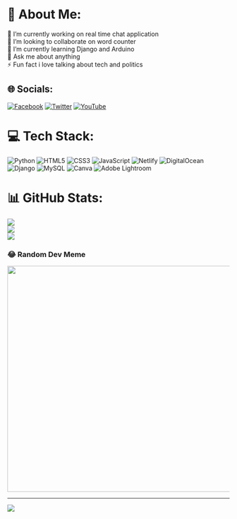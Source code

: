 # 💫 About Me:
🔭 I’m currently working on real time chat application<br>👯 I’m looking to collaborate on word counter<br>🌱 I’m currently learning Django and Arduino<br>💬 Ask me about anything<br>⚡ Fun fact i love talking about tech and politics


## 🌐 Socials:
[![Facebook](https://img.shields.io/badge/Facebook-%231877F2.svg?logo=Facebook&logoColor=white)](https://facebook.com/SanjayBhandari) [![Twitter](https://img.shields.io/badge/Twitter-%231DA1F2.svg?logo=Twitter&logoColor=white)](https://twitter.com/dashing-dev) [![YouTube](https://img.shields.io/badge/YouTube-%23FF0000.svg?logo=YouTube&logoColor=white)](https://youtube.com/c/essaycom) 

# 💻 Tech Stack:
![Python](https://img.shields.io/badge/python-3670A0?style=for-the-badge&logo=python&logoColor=ffdd54) ![HTML5](https://img.shields.io/badge/html5-%23E34F26.svg?style=for-the-badge&logo=html5&logoColor=white) ![CSS3](https://img.shields.io/badge/css3-%231572B6.svg?style=for-the-badge&logo=css3&logoColor=white) ![JavaScript](https://img.shields.io/badge/javascript-%23323330.svg?style=for-the-badge&logo=javascript&logoColor=%23F7DF1E) ![Netlify](https://img.shields.io/badge/netlify-%23000000.svg?style=for-the-badge&logo=netlify&logoColor=#00C7B7) ![DigitalOcean](https://img.shields.io/badge/DigitalOcean-%230167ff.svg?style=for-the-badge&logo=digitalOcean&logoColor=white) ![Django](https://img.shields.io/badge/django-%23092E20.svg?style=for-the-badge&logo=django&logoColor=white) ![MySQL](https://img.shields.io/badge/mysql-%2300f.svg?style=for-the-badge&logo=mysql&logoColor=white) ![Canva](https://img.shields.io/badge/Canva-%2300C4CC.svg?style=for-the-badge&logo=Canva&logoColor=white) ![Adobe Lightroom](https://img.shields.io/badge/Adobe%20Lightroom-31A8FF.svg?style=for-the-badge&logo=Adobe%20Lightroom&logoColor=white)
# 📊 GitHub Stats:
![](https://github-readme-stats.vercel.app/api?username=dashing-dev&theme=radical&hide_border=false&include_all_commits=false&count_private=false)<br/>
![](https://github-readme-streak-stats.herokuapp.com/?user=dashing-dev&theme=radical&hide_border=false)<br/>
![](https://github-readme-stats.vercel.app/api/top-langs/?username=dashing-dev&theme=radical&hide_border=false&include_all_commits=false&count_private=false&layout=compact)

### 😂 Random Dev Meme
<img src="https://random-memer.herokuapp.com/" width="512px"/>

---
[![](https://visitcount.itsvg.in/api?id=dashing-dev&icon=0&color=0)](https://visitcount.itsvg.in)
